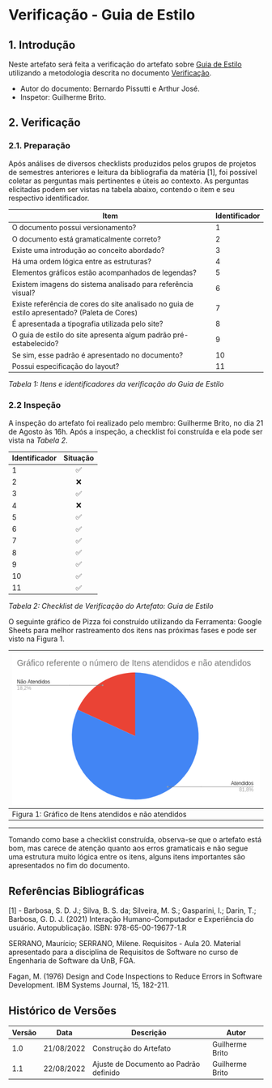 # Verificação - Guia de Estilo

## 1. Introdução

Neste artefato será feita a verificação do artefato
sobre [Guia de Estilo](/analise_de_requisitos/guia_de_estilo.md) utilizando a metodologia descrita no documento
[Verificação](../verif_principal.md).

- Autor do documento: Bernardo Pissutti e Arthur José.
- Inspetor: Guilherme Brito.

## 2. Verificação

### 2.1. Preparação

Após análises de diversos checklists produzidos pelos grupos de projetos de semestres anteriores e leitura da bibliografia da matéria [1], foi possível coletar
as perguntas mais pertinentes e úteis ao contexto. As perguntas elicitadas podem ser vistas na tabela abaixo, contendo o
item e seu respectivo identificador.

| Item                                                                                          | Identificador |
|-----------------------------------------------------------------------------------------------|---------------|
| O documento possui versionamento?                                                             | 1             |
| O documento está gramaticalmente correto?                                                     | 2             |
| Existe uma introdução ao conceito abordado?                                                   | 3             |
| Há uma ordem lógica entre as estruturas?                                                      | 4             |
| Elementos gráficos estão acompanhados de legendas?                                            | 5             |
| Existem imagens do sistema analisado para referência visual?                                  | 6             |
| Existe referência de cores do site analisado no guia de estilo apresentado? (Paleta de Cores) | 7             |
| É apresentada a tipografia utilizada pelo site?                                               | 8             |
| O guia de estilo do site apresenta algum padrão pré-estabelecido?                             | 9             |
| Se sim, esse padrão é apresentado no documento?                                               | 10            |
| Possui especificação do layout?                                                               | 11            |

_Tabela 1: Itens e identificadores da verificação do Guia de Estilo_

### 2.2 Inspeção

A inspeção do artefato foi realizado pelo membro: Guilherme Brito, no dia 21 de Agosto às 16h. Após a inspeção, a
checklist foi construída e ela pode ser vista na _Tabela 2_.

| Identificador | Situação |
|:--------------|:--------:|
| 1             |     ✅     |
| 2             |     ❌     |
| 3             |      ✅    |
| 4             |      ❌    |
| 5             |     ✅     |
| 6             |      ✅    |
| 7             |     ✅     |
| 8             |     ✅     |
| 9             |    ✅      |
| 10            |     ✅     |
| 11            |     ✅      |

_Tabela 2: Checklist de Verificação do Artefato: Guia de Estilo_

O seguinte gráfico de Pizza foi construído utilizando da Ferramenta: Google Sheets para melhor rastreamento dos itens
nas próximas fases e pode ser visto na Figura 1.

| ![imagemGráfico](../../_media/grafico_guiadeestilo.png) |
|---------------------------------------------------------|
| Figura 1: Gráfico de Itens atendidos e não atendidos    |

---

Tomando como base a checklist construída, observa-se que o artefato está bom, mas carece de atenção quanto aos erros
gramaticais e não segue uma estrutura muito lógica entre os itens, alguns itens importantes são apresentados no fim do
documento.


## Referências Bibliográficas

[1] - Barbosa, S. D. J.; Silva, B. S. da; Silveira, M. S.; Gasparini, I.; Darin, T.; Barbosa, G. D. J. (2021)
Interação Humano-Computador e Experiência do usuário. Autopublicação. ISBN: 978-65-00-19677-1.R


SERRANO, Maurício; SERRANO, Milene. Requisitos - Aula 20. Material apresentado para a disciplina de Requisitos de
Software no curso de Engenharia de Software da UnB, FGA.

Fagan, M. (1976) Design and Code Inspections to Reduce Errors in Software Development. IBM Systems Journal, 15, 182-211.


## Histórico de Versões

| Versão | Data       | Descrição                              | Autor           |
|--------|------------|----------------------------------------|-----------------|
| 1.0    | 21/08/2022 | Construção do Artefato                 | Guilherme Brito |
| 1.1    | 22/08/2022 | Ajuste de Documento ao Padrão definido | Guilherme Brito |
